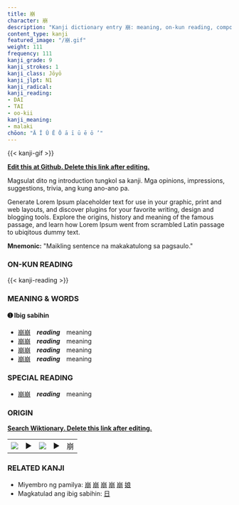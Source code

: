 ```yaml
---
title: 崩
character: 崩
description: "Kanji dictionary entry 崩: meaning, on-kun reading, compounds, origin, related kanji"
content_type: kanji
featured_image: "/崩.gif"
weight: 111
frequency: 111
kanji_grade: 9
kanji_strokes: 1
kanji_class: Jōyō
kanji_jlpt: N1
kanji_radical: 
kanji_reading: 
- DAI
- TAI
- oo-kii
kanji_meaning:
- malaki
chōon: "Ā Ī Ū Ē Ō ā ī ū ē ō ’"
---
```

[//]: # (Don't edit the line below. Kanji animated GIF code is automatically generated.)
{{< kanji-gif >}}

[//]: # (Edit below this line.)

**[Edit this at Github. Delete this link after editing.](https://github.com/tim0g/tim/tree/main/content/kanji/崩/index.md)**

Magsulat dito ng introduction tungkol sa kanji. Mga opinions, impressions, suggestions, trivia, ang kung ano-ano pa.

Generate Lorem Ipsum placeholder text for use in your graphic, print and web layouts, and discover plugins for your favorite writing, design and blogging tools. Explore the origins, history and meaning of the famous passage, and learn how Lorem Ipsum went from scrambled Latin passage to ubiqitous dummy text.
 
**Mnemonic:** "Maikling sentence na makakatulong sa pagsaulo."

### ON-KUN READING

[//]: # (Don't edit the line below. ON-KUN READING code is automatically generated.)
{{< kanji-reading >}}

### MEANING & WORDS

#### ➊ **Ibig sabihin**
  - [崩](../崩)[崩](../崩)　***reading***　meaning
  - [崩](../崩)[崩](../崩)　***reading***　meaning
  - [崩](../崩)[崩](../崩)　***reading***　meaning
  - [崩](../崩)[崩](../崩)　***reading***　meaning

### SPECIAL READING
  - [崩](../崩)[崩](../崩)　***reading***　meaning

### ORIGIN

**[Search Wiktionary. Delete this link after editing.](https://wiktionary.org/wiki/崩)**
<table class="kanji-table"><tr><td>
<img src="60px-崩-bronze.svg.png">
</td><td>▶</td><td>
<img src="60px-崩-oracle.svg.png">
</td><td>▶</td>
<td class="kanji-origin">崩</td>
</tr></table>

### RELATED KANJI
- Miyembro ng pamilya: [崩](../崩) [崩](../崩) [崩](../崩) [崩](../崩) [崩](../崩) [娘](../娘)
- Magkatulad ang ibig sabihin: [日](../日)
